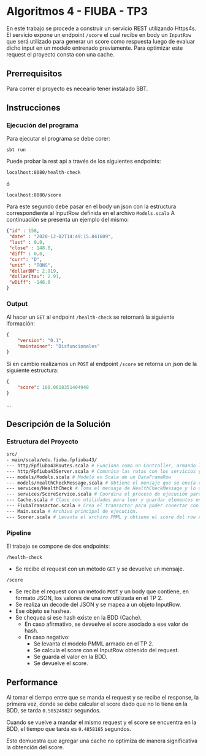 # Algoritmos 4 - FIUBA - TP3

En este trabajo se procede a construir un servicio REST utilizando Https4s.
El servicio expone un endpoint ```/score``` el cual recibe en body un ```InputRow```
que será utilizado para generar un score como respuesta luego de evaluar dicho input en un modelo entrenado previamente.
Para optimizar este request el proyecto consta con una cache.

## Prerrequisitos

Para correr el proyecto es neceario tener instalado SBT.

## Instrucciones

### Ejecución del programa

Para ejecutar el programa se debe corer:

```
sbt run
```

Puede probar la rest api a través de los siguientes endpoints:

```
localhost:8080/health-check
```
ó

```
localhost:8080/score
```
Para este segundo debe pasar en el body un json con la estructura correspondiente al InputRow definida en el archivo ```Models.scala```
A continuación se presenta un ejemplo del mismo:

```json
{"id" : 158,
 "date" : "2020-12-02T14:49:15.841609",
 "last" : 0.0,
 "close" : 148.0,
 "diff" : 0.0,
 "curr": "D",
 "unit" : "TONS",
 "dollarBN": 2.919,
 "dollarItau": 2.91,
 "wDiff": -148.0
}
```

### Output

Al hacer un ```GET``` al endpoint ```/health-check``` se retornará la siguiente iformación:

```json
{
    "version": "0.1",
    "maintainer": "Disfuncionales"
}
```

Si en cambio realizamos un ```POST``` al endpoint ```/score``` se retorna un json de la siguiente estructura:

```json
{
    "score": 180.0618351404948
}
```

...

## Descripción de la Solución 

### Estructura del Proyecto

```bash
src/
- main/scala/edu.fiuba.fpfiuba43/
--- http/Fpfiuba43Routes.scala # Funciona como un Controller, armando los métodos de get y post.
--- http/Fpfiuba43Server.scala # Comunica las rutas con los servicios y crea el Cache y el Scorer.  
--- models/Models.scala # Modelo en Scala de un DataFrameRow
--- models/HealthCheckMessage.scala # Obtiene el mensaje que se envía cuando se realiza el request.
--- services/HealthCheck # Toma el mensaje de HealthCheckMessage y lo devuelve. 
--- services/ScoreService.scala # Coordina el proceso de ejecución para obtener el score.  
--- Cache.scala # Clase con utilidades para leer y guardar elementos en la BDD.
--- FiubaTransactor.scala # Crea el transactor para poder conectar con la BDD. 
--- Main.scala # Archivo principal de ejecución.
--- Scorer.scala # Levanta el archivo PMML y obtiene el score del row envíado en el request.
```

### Pipeline

El trabajo se compone de dos endpoints: 

```/health-check```

* Se recibe el request con un método ```GET``` y se devuelve un mensaje. 

```/score```

* Se recibe el request con un método ```POST``` y un body que contiene, en formato JSON, los valores de una row utilizada en el TP 2. 
* Se realiza un decode del JSON y se mapea a un objeto InputRow. 
* Ese objeto se hashea.
* Se chequea si ese hash existe en la BDD (Cache). 
    * En caso afirmativo, se devuelve el score asociado a ese valor de hash.
    * En caso negativo:
        * Se levanta el modelo PMML armado en el TP 2.
        * Se calcula el score con el InputRow obtenido del request.
        * Se guarda el valor en la BDD.
        * Se devuelve el score.

## Performance 

Al tomar el tiempo entre que se manda el request y se recibe el response, la primera vez, donde se debe calcular el score dado que no lo tiene en la BDD, se tarda ```0.505249827``` segundos. 

Cuando se vuelve a mandar el mismo request y el score se encuentra en la BDD, el tiempo que tarda es ```0.4858165``` segundos. 

Esto demuestra que agregar una cache no optimiza de manera significativa la obtención del score.
